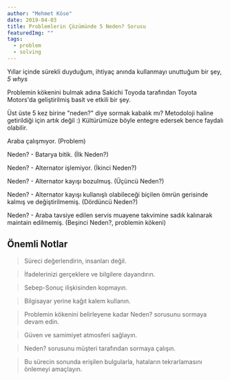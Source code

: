 ```yaml
---
author: "Mehmet Köse"
date: 2019-04-03
title: Problemlerin Çözümünde 5 Neden? Sorusu
featuredImg: ""
tags: 
  - problem
  - solving
---
```


Yıllar içinde sürekli duyduğum, ihtiyaç anında kullanmayı unuttuğum bir şey, *5 whys* 

Problemin kökenini bulmak adına Sakichi Toyoda tarafından Toyota Motors'da geliştirilmiş basit ve etkili bir şey.

Üst üste 5 kez birine "neden?" diye sormak kabalık mı? Metodoloji haline getirildiği için artık değil :) Kültürümüze böyle entegre edersek bence faydalı olabilir.

Araba çalışmıyor. (Problem)

Neden? - Batarya bitik. (İlk Neden?)

Neden? - Alternator işlemiyor. (İkinci Neden?)

Neden? - Alternator kayışı bozulmuş. (Üçüncü Neden?)

Neden? - Alternator kayışı kullanışlı olabileceği biçilen ömrün gerisinde kalmış ve değiştirilmemiş. (Dördüncü Neden?)

Neden? - Araba tavsiye edilen servis muayene takvimine sadık kalınarak maintain edilmemiş. (Beşinci Neden?, problemin kökeni)


## Önemli Notlar

> Süreci değerlendirin, insanları değil. 

> İfadelerinizi gerçeklere ve bilgilere dayandırın.

> Sebep-Sonuç ilişkisinden kopmayın.

> Bilgisayar yerine kağıt kalem kullanın.

> Problemin kökenini belirleyene kadar Neden? sorusunu sormaya devam edin.

> Güven ve samimiyet atmosferi sağlayın.

> Neden? sorusunu müşteri tarafından sormaya çalışın.

> Bu sürecin sonunda erişilen bulgularla, hataların tekrarlamasını önlemeyi amaçlayın.